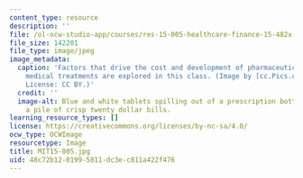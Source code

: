```yaml
---
content_type: resource
description: ''
file: /ol-ocw-studio-app/courses/res-15-005-healthcare-finance-15-482x-spring-2019/48c72b1201995811dc3ec811a422f476_MIT15-005.jpg
file_size: 142201
file_type: image/jpeg
image_metadata:
  caption: 'Factors that drive the cost and development of pharmaceutical drugs and
    medical treatments are explored in this class. (Image by [cc.Pics.com](http://www.ccpixs.com/).
    License: CC BY.)'
  credit: ''
  image-alt: Blue and white tablets spilling out of a prescription bottle on top of
    a pile of crisp twenty dollar bills.
learning_resource_types: []
license: https://creativecommons.org/licenses/by-nc-sa/4.0/
ocw_type: OCWImage
resourcetype: Image
title: MIT15-005.jpg
uid: 48c72b12-0199-5811-dc3e-c811a422f476
---
```

